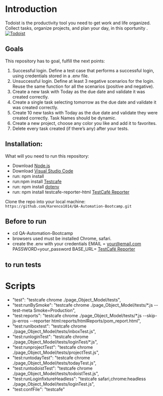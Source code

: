 # Introduction

Todoist is the productivity tool you need to get work and life organized. Collect tasks, organize projects, and plan your day, in this oportunity .
[![Todoist](https://get.todoist.help/hc/article_attachments/360011665940/Web___Inbox.png "Todoist")](https://get.todoist.help/hc/article_attachments/360011665940/Web___Inbox.png "Todoist")

## Goals

This repository has to goal, fulfill the next points:

1. Successful login. Define a test case that performs a successful login, using credentials stored in a .env file.
2. Unsuccessful login. Define at least 3 negative scenarios for the login. Reuse the same function for all the scenarios (positive and negative).
3. Create a new task with Today as the due date and validate it was created correctly.
4. Create a single task selecting tomorrow as the due date and validate it was created correctly.
5. Create 10 new tasks with Today as the due date and validate they were created correctly. Task Names should be dynamic.
6. Create a new project, choose any color you like and add it to favorites.
7. Delete every task created (if there’s any) after your tests.

## Installation:

What will you need to run this repository:

- Download [Node.js](https://code.visualstudio.com "Visual Studio Code")
- Download [Visual Studio Code](https://code.visualstudio.com "Visual Studio Code")
- run: npm install
- run:npm install [Testcafe](https://testcafe.io "Testcafe")
- run: npm install [dotenv](https://testcafe.io/documentation/402802/recipes/configuration/access-environment-variables-in-tests "dotenv")
- run: npm install testcafe-reporter-html [TestCafé Reporter](https://www.npmjs.com/package/testcafe-reporter-html "JSON TestCafé Reporter")

Clone the repo into your local machine:
`https://github.com/Karenco1014/QA-Automation-Bootcamp.git`

## Before to run

- cd QA-Automation-Bootcamp
- browsers used must be installed Chrome, safari.
- create the .env with your credentials
EMAIL = your@email.com
PASSWORD=your_password
BASE_URL= [TestCafé Reporter]("https://todoist.com/")

## to run tests

# Scripts
   -  "test": "testcafe chrome ./page_Object_Model/tests",
   -  "test:runBySmoke": "testcafe chrome ./page_Object_Model/tests/*.js --test-meta Smoke=Production",
   -  "test:reports": "testcafe chrome ./page_Object_Model/tests/*.js  --skip-js-erros --reporter html:reports/htmlReports/pom_report.html",
   -  "test:runIboxtest": "testcafe chrome ./page_Object_Model/tests/inboxTest.js",
   -  "test:runloginTest": "testcafe chrome ./page_Object_Model/tests/loginTest/*.js",
   -  "test:runprojectTest": "testcafe chrome ./page_Object_Model/tests/projectTest.js",
   -  "test:runtodayTest": "testcafe chrome ./page_Object_Model/tests/todayTest.js",
   -  "test:runtodoistTest": "testcafe chrome ./page_Object_Model/tests/todoistTest.js",
   -  "test:runLoginfixtureHeadless": "testcafe safari,chrome:headless ./page_Object_Model/tests/loginTest.js",
   -  "test:confFile": "testcafe" 
